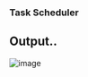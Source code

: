 ### Task Scheduler
## Output..
![image](https://github.com/dipenpatel0017/Task-Scheduler/assets/154975783/ffe23ac3-f5e7-49ac-855d-335a75b3b66f)

